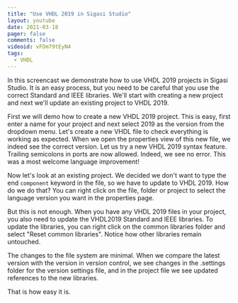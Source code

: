 ```yaml
---
title: "Use VHDL 2019 in Sigasi Studio"
layout: youtube
date: 2021-03-18
pager: false
comments: false
videoid: vFDm79tEyN4
tags:
  - VHDL
---
```


In this screencast we demonstrate how to use VHDL 2019 projects in Sigasi Studio.
It is an easy process, but you need to be careful that you use the correct Standard and IEEE libraries.
We'll start with creating a new project and next we'll update an existing project to VHDL 2019.

First we will demo how to create a new VHDL 2019 project.
This is easy, first enter a name for your project and next select 2019 as the version from the dropdown menu.
Let's create a new VHDL file to check everything is working as expected.
When we open the properties view of this new file, we indeed see the correct version.
Let us try a new VHDL 2019 syntax feature.
Trailing semicolons in ports are now allowed.
Indeed, we see no error.
This was a most welcome language improvement!

Now let's look at an existing project.
We decided we don't want to type the end `component` keyword in the file, so we have to update to VHDL 2019.
How do we do that?
You can right click on the file, folder or project to select the language version you want in the properties page.

But this is not enough.
When you have any VHDL 2019 files in your project, you also need to update the VHDL2019 Standard and IEEE libraries.
To update the libraries, you can right click on the common libraries folder and select "Reset common libraries".
Notice how other libraries remain untouched.

The changes to the file system are minimal.
When we compare the latest version with the version in version control, we see changes in the .settings folder for the version settings file, and in the project file we see updated references to the new libraries.

That is how easy it is.

